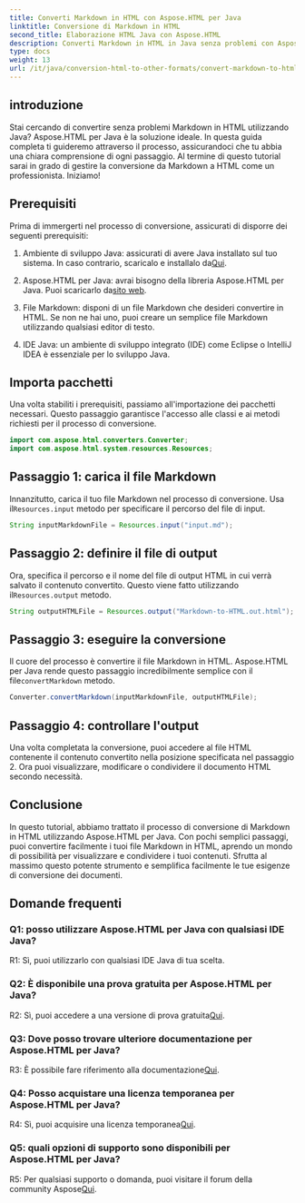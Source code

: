 ```yaml
---
title: Converti Markdown in HTML con Aspose.HTML per Java
linktitle: Conversione di Markdown in HTML
second_title: Elaborazione HTML Java con Aspose.HTML
description: Converti Markdown in HTML in Java senza problemi con Aspose.HTML per Java. Segui la nostra guida passo passo per semplificare le tue esigenze di conversione dei documenti.
type: docs
weight: 13
url: /it/java/conversion-html-to-other-formats/convert-markdown-to-html/
---
```


## introduzione

Stai cercando di convertire senza problemi Markdown in HTML utilizzando Java? Aspose.HTML per Java è la soluzione ideale. In questa guida completa ti guideremo attraverso il processo, assicurandoci che tu abbia una chiara comprensione di ogni passaggio. Al termine di questo tutorial sarai in grado di gestire la conversione da Markdown a HTML come un professionista. Iniziamo!

## Prerequisiti

Prima di immergerti nel processo di conversione, assicurati di disporre dei seguenti prerequisiti:

1.  Ambiente di sviluppo Java: assicurati di avere Java installato sul tuo sistema. In caso contrario, scaricalo e installalo da[Qui](https://www.java.com).

2.  Aspose.HTML per Java: avrai bisogno della libreria Aspose.HTML per Java. Puoi scaricarlo da[sito web](https://releases.aspose.com/html/java/).

3. File Markdown: disponi di un file Markdown che desideri convertire in HTML. Se non ne hai uno, puoi creare un semplice file Markdown utilizzando qualsiasi editor di testo.

4. IDE Java: un ambiente di sviluppo integrato (IDE) come Eclipse o IntelliJ IDEA è essenziale per lo sviluppo Java.

## Importa pacchetti

Una volta stabiliti i prerequisiti, passiamo all'importazione dei pacchetti necessari. Questo passaggio garantisce l'accesso alle classi e ai metodi richiesti per il processo di conversione.

```java
import com.aspose.html.converters.Converter;
import com.aspose.html.system.resources.Resources;
```

## Passaggio 1: carica il file Markdown

 Innanzitutto, carica il tuo file Markdown nel processo di conversione. Usa il`Resources.input` metodo per specificare il percorso del file di input.

```java
String inputMarkdownFile = Resources.input("input.md");
```

## Passaggio 2: definire il file di output

 Ora, specifica il percorso e il nome del file di output HTML in cui verrà salvato il contenuto convertito. Questo viene fatto utilizzando il`Resources.output` metodo.

```java
String outputHTMLFile = Resources.output("Markdown-to-HTML.out.html");
```

## Passaggio 3: eseguire la conversione

 Il cuore del processo è convertire il file Markdown in HTML. Aspose.HTML per Java rende questo passaggio incredibilmente semplice con il file`convertMarkdown` metodo.

```java
Converter.convertMarkdown(inputMarkdownFile, outputHTMLFile);
```

## Passaggio 4: controllare l'output

Una volta completata la conversione, puoi accedere al file HTML contenente il contenuto convertito nella posizione specificata nel passaggio 2. Ora puoi visualizzare, modificare o condividere il documento HTML secondo necessità.

## Conclusione

In questo tutorial, abbiamo trattato il processo di conversione di Markdown in HTML utilizzando Aspose.HTML per Java. Con pochi semplici passaggi, puoi convertire facilmente i tuoi file Markdown in HTML, aprendo un mondo di possibilità per visualizzare e condividere i tuoi contenuti. Sfrutta al massimo questo potente strumento e semplifica facilmente le tue esigenze di conversione dei documenti.

## Domande frequenti

### Q1: posso utilizzare Aspose.HTML per Java con qualsiasi IDE Java?

R1: Sì, puoi utilizzarlo con qualsiasi IDE Java di tua scelta.

### Q2: È disponibile una prova gratuita per Aspose.HTML per Java?

 R2: Sì, puoi accedere a una versione di prova gratuita[Qui](https://releases.aspose.com/html/java).

### Q3: Dove posso trovare ulteriore documentazione per Aspose.HTML per Java?

 R3: È possibile fare riferimento alla documentazione[Qui](https://reference.aspose.com/html/java/).

### Q4: Posso acquistare una licenza temporanea per Aspose.HTML per Java?

 R4: Sì, puoi acquisire una licenza temporanea[Qui](https://purchase.aspose.com/temporary-license/).

### Q5: quali opzioni di supporto sono disponibili per Aspose.HTML per Java?

 R5: Per qualsiasi supporto o domanda, puoi visitare il forum della community Aspose[Qui](https://forum.aspose.com/).